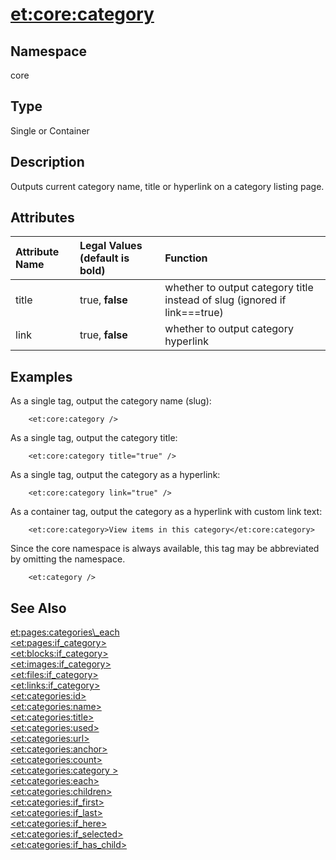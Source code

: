# <et:core:category> #

## Namespace ##
core

## Type ##
Single or Container

## Description ##
Outputs current category name, title or hyperlink on a category listing page.

## Attributes ##
|Attribute Name|Legal Values (default is **bold**)|Function|
|:-------------|:---------------------------------|:-------|
|title|true, **false**|whether to output category title instead of slug (ignored if link===true)|
|link|true, **false**|whether to output category hyperlink|

## Examples ##

As a single tag, output the category name (slug):

```
	<et:core:category />
```

As a single tag, output the category title:

```
	<et:core:category title="true" />
```

As a single tag, output the category as a hyperlink:

```
	<et:core:category link="true" />
```

As a container tag, output the category as a hyperlink with custom link text:

```
	<et:core:category>View items in this category</et:core:category>
```

Since the core namespace is always available, this tag may be abbreviated by omitting the namespace.

```
	<et:category />
```

## See Also ##

[<et:pages:categories\_each>](ETPagesCategoriesEach.md)<br>
<a href='ETPagesIfCategory.md'>&lt;et:pages:if_category&gt;</a><br>
<a href='ETBlocksIfCategory.md'>&lt;et:blocks:if_category&gt;</a><br>
<a href='ETImagesIfCategory.md'>&lt;et:images:if_category&gt;</a><br>
<a href='ETFilesIfCategory.md'>&lt;et:files:if_category&gt;</a><br>
<a href='ETLinksIfCategory.md'>&lt;et:links:if_category&gt;</a><br>
<a href='ETCategoriesID.md'>&lt;et:categories:id&gt;</a><br>
<a href='ETCategoriesName.md'>&lt;et:categories:name&gt;</a><br>
<a href='ETCategoriesTitle.md'>&lt;et:categories:title&gt;</a><br>
<a href='ETCategoriesUsed.md'>&lt;et:categories:used&gt;</a><br>
<a href='ETCategoriesURL.md'>&lt;et:categories:url&gt;</a><br>
<a href='ETCategoriesAnchor.md'>&lt;et:categories:anchor&gt;</a><br>
<a href='ETCategoriesCount.md'>&lt;et:categories:count&gt;</a><br>
<a href='ETCategoriesCategory.md'>&lt;et:categories:category &gt;</a><br>
<a href='ETCategoriesEach.md'>&lt;et:categories:each&gt;</a><br>
<a href='ETCategoriesChildren.md'>&lt;et:categories:children&gt;</a><br>
<a href='ETCategoriesIfFirst.md'>&lt;et:categories:if_first&gt;</a><br>
<a href='ETCategoriesIfLast.md'>&lt;et:categories:if_last&gt;</a><br>
<a href='ETCategoriesIfHere.md'>&lt;et:categories:if_here&gt;</a><br>
<a href='ETCategoriesIfSelected.md'>&lt;et:categories:if_selected&gt;</a><br>
<a href='ETCategoriesIfHasChild.md'>&lt;et:categories:if_has_child&gt;</a><br>